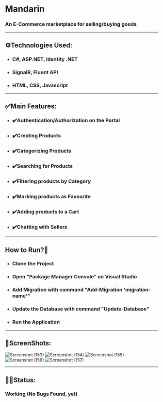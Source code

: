 # Mandarin

### An E-Commerce marketplace for selling/buying goods

***
## ⚙️Technologies Used:
* ### C#, ASP.NET, Identity .NET
* ### SignalR, Fluent API
* ### HTML, CSS, Javascript

***
## ✅Main Features:
* ### ✔️Authentication/Authorization on the Portal
* ### ✔️Creating Products
* ### ✔️Categorizing Products
* ### ✔️Searching for Products
* ### ✔️Filtering products by Category 
* ### ✔️Marking products as Favourite
* ### ✔️Adding products to a Cart
* ### ✔️Chatting with Sellers

***
## How to Run?🤔
* ### Clone the Project
* ### Open "Package Manager Console" on Visual Studio
* ### Add Migration with command "Add-Migration 'migration-name'"
* ### Update the Database with command "Update-Database"
* ### Run the Application

***
## 📸ScreenShots:
![Screenshot (153)](https://github.com/JavaTheCoder/Mandarin/assets/91730067/3898035e-c6cf-491d-94b2-e47467ec3b64)
![Screenshot (154)](https://github.com/JavaTheCoder/Mandarin/assets/91730067/c36401cf-954c-4348-89ea-125fa1949f88)
![Screenshot (155)](https://github.com/JavaTheCoder/Mandarin/assets/91730067/702065c0-04fb-4d82-a99e-1cb40da0538d)
![Screenshot (156)](https://github.com/JavaTheCoder/Mandarin/assets/91730067/3ce238f7-f22b-4b50-8451-bb53c16668e1)
![Screenshot (157)](https://github.com/JavaTheCoder/Mandarin/assets/91730067/6cca37b4-d30a-4c75-991c-da88fda695d5)

***
## 🧑‍💻Status:
### Working (No Bugs Found, yet)
